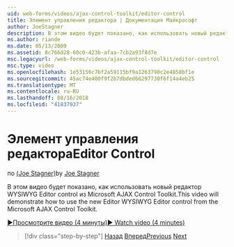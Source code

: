 ```yaml
---
uid: web-forms/videos/ajax-control-toolkit/editor-control
title: Элемент управления редактора | Документация Майкрософт
author: JoeStagner
description: В этом видео будет показано, как использовать новый редактор WYSIWYG Editor control из Microsoft AJAX Control Toolkit.
ms.author: riande
ms.date: 05/13/2009
ms.assetid: 8c766d28-60c0-423b-afaa-7cb2a93f8d7e
msc.legacyurl: /web-forms/videos/ajax-control-toolkit/editor-control
msc.type: video
ms.openlocfilehash: 1e53156c7bf2a59115bf9a1263790c2e4858bf1e
ms.sourcegitcommit: 45ac74e400f9f2b7dbded66297730f6f14a4eb25
ms.translationtype: MT
ms.contentlocale: ru-RU
ms.lasthandoff: 08/16/2018
ms.locfileid: "41837937"
---
```

<a name="editor-control"></a><span data-ttu-id="b316c-103">Элемент управления редактора</span><span class="sxs-lookup"><span data-stu-id="b316c-103">Editor Control</span></span>
====================
<span data-ttu-id="b316c-104">по [(Joe Stagner)](https://github.com/JoeStagner)</span><span class="sxs-lookup"><span data-stu-id="b316c-104">by [Joe Stagner](https://github.com/JoeStagner)</span></span>

<span data-ttu-id="b316c-105">В этом видео будет показано, как использовать новый редактор WYSIWYG Editor control из Microsoft AJAX Control Toolkit.</span><span class="sxs-lookup"><span data-stu-id="b316c-105">This video will demonstrate how to use the new Editor WYSIWYG Editor control from the Microsoft AJAX Control Toolkit.</span></span>

[<span data-ttu-id="b316c-106">&#9654;Просмотрите видео (4 минуты)</span><span class="sxs-lookup"><span data-stu-id="b316c-106">&#9654; Watch video (4 minutes)</span></span>](https://channel9.msdn.com/Blogs/ASP-NET-Site-Videos/editor-control)

> [!div class="step-by-step"]
> <span data-ttu-id="b316c-107">[Назад](combo-box.md)
> [Вперед](editor-control-custom.md)</span><span class="sxs-lookup"><span data-stu-id="b316c-107">[Previous](combo-box.md)
[Next](editor-control-custom.md)</span></span>
